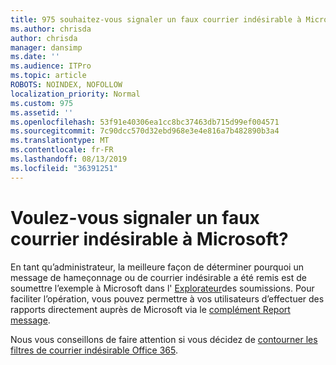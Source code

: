 ```yaml
---
title: 975 souhaitez-vous signaler un faux courrier indésirable à Microsoft?
ms.author: chrisda
author: chrisda
manager: dansimp
ms.date: ''
ms.audience: ITPro
ms.topic: article
ROBOTS: NOINDEX, NOFOLLOW
localization_priority: Normal
ms.custom: 975
ms.assetid: ''
ms.openlocfilehash: 53f91e40306ea1cc8bc37463db715d99ef004571
ms.sourcegitcommit: 7c90dcc570d32ebd968e3e4e816a7b482890b3a4
ms.translationtype: MT
ms.contentlocale: fr-FR
ms.lasthandoff: 08/13/2019
ms.locfileid: "36391251"
---
```

# <a name="would-you-like-to-report-a-spam-false-positive-to-microsoft"></a>Voulez-vous signaler un faux courrier indésirable à Microsoft?

En tant qu’administrateur, la meilleure façon de déterminer pourquoi un message de hameçonnage ou de courrier indésirable a été remis est de soumettre l’exemple à Microsoft dans l' [Explorateur](https://protection.office.com/reportsubmission)des soumissions. Pour faciliter l’opération, vous pouvez permettre à vos utilisateurs d’effectuer des rapports directement auprès de Microsoft via le [complément Report message](https://appsource.microsoft.com/product/office/WA104381180?src=office&tab=Overview).

Nous vous conseillons de faire attention si vous décidez de [contourner les filtres de courrier indésirable Office 365](https://docs.microsoft.com/exchange/troubleshoot/antispam/cautions-against-bypassing-spam-filters).
